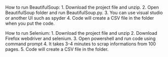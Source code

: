 How to run BeautifulSoup:
	1. Download the project file and unzip.
    	2. Open BeautifulSoup folder and run BeautifulSoup.py. 
    	3. You can use visual studio or another UI such as spyder
    	4. Code will create a CSV file in the folder when you put the code.

How to run Selenium:
	1. Download the project file and unzip
    	2. Download Firefox webdriver and selenium.
    	3. Open powershell and run code using command prompt
    	4. It takes 3-4 minutes to scrap informations from 100 pages.
    	5. Code will create a CSV file in the folder.
